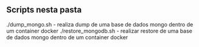 ## Scripts nesta pasta


./dump_mongo.sh - realiza dump de uma base de dados mongo dentro de um container docker
./restore_mongodb.sh - realizar restore de uma base de dados mongo dentro de um container docker
